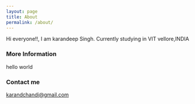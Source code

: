 ```yaml
---
layout: page
title: About
permalink: /about/
---
```


Hi everyone!!, I am karandeep Singh. Currently studying in VIT vellore,INDIA
### More Information

hello world
### Contact me

[karandchandi@gmail.com](mailto:karandchandi@gmail.com)